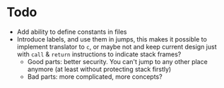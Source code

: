 # Todo
- Add ability to define constants in files
- Introduce labels, and use them in jumps, this makes it possible to implement translator to `c`,
  or maybe not and keep current design just with `call` & `return` instructions to indicate stack frames?
  - Good parts: better security. You can't jump to any other place anymore (at least without protecting stack firstly)
  - Bad parts: more complicated, more concepts?

